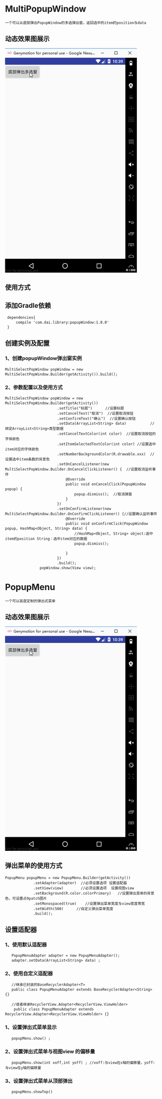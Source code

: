 # **MultiPopupWindow**
    一个可以从底部弹出PopupWindow的多选弹出窗，返回选中的item的position与data
## 动态效果图展示
![image](https://github.com/Sotardust/popupwindow/blob/master/gif/popupWindow.gif)

## 使用方式

## 添加Gradle依赖

     dependencies{
         compile 'com.dai.library:popupWindow:1.0.0'
     }

## 创建实例及配置
### 1、创建popupWindow弹出窗实例
    MultiSelectPopWindow popWindow = new MultiSelectPopWindow.Builder(getActivity()).build();
### 2、参数配置以及使用方式
    MultiSelectPopWindow popWindow = new MultiSelectPopWindow.Builder(getActivity())
                            .setTitle("标题")      //设置标题
                            .setCancelText("取消")  //设置取消按钮
                            .setConfirmText("确认")  //设置确认按钮
                            .setData(ArrayList<String> data)           //绑定ArrayList<String>类型数据
                            .setCancelTextColor(int color)  //设置取消按钮的字体颜色
                            .setItemSelectedTextColor(int color) //设置选中item对应的字体颜色
                            .setNumberBackgroundColor(R.drawable.xxx)  //设置选中item条数的背景色
                            .setOnCancelListener(new MultiSelectPopWindow.Builder.OnCancelClickListener() {  //设置取消监听事件
                                @Override
                                public void onCancelClick(PopupWindow popup) {
                                    popup.dismiss();  //取消弹窗
                                }
                            })
                            .setOnConfirmListener(new MultiSelectPopWindow.Builder.OnConfirmClickListener() {//设置确认监听事件
                                @Override
                                public void onConfirmClick(PopupWindow popup, HashMap<Object, String> data) {
                                    //HashMap<Object, String> object:选中item的position String：选中item对应的数据
                                    popup.dismiss();

                                }
                            })
                            .build();
                    popWindow.show(View view);
# **PopupMenu**
    一个可以高度定制的弹出式菜单
    
## 动态效果图展示
![image](https://github.com/Sotardust/popupwindow/blob/master/gif/popupWindow.gif)
## 弹出菜单的使用方式
    PopupMenu popupMenu = new PopupMenu.Builder(getActivity())
                 .setAdapter(adapter)  //必须设置选项 设置适配器
                 .setView(view)        //必须设置选项  设置视图view
                 .setBackground(R.color.colorPrimary)   //设置弹出菜单的背景色，可设置点9patch图片
                 .setMonospaced(true)    //设置弹出菜单宽度与view宽度等宽
                 .setWidth(500)      //自定义弹出菜单宽度
                 .build();
## 设置适配器
### 1、使用默认适配器
       PopupMenuAdapter adapter = new PopupMenuAdapter();
       adapter.setData(ArrayList<String> data) ;
### 2、使用自定义适配器 
       //继承已封装的BaseRecyclerAdapter<T> 
       public class PopupMenuAdapter extends BaseRecyclerAdapter<String> {}
       
       //或者继承RecyclerView.Adapter<RecyclerView.ViewHolder>
        public class PopupMenuAdapter extends RecyclerView.Adapter<RecyclerView.ViewHolder> {}
       
### 1、设置弹出式菜单显示
       popupMenu.show() ;
### 2、设置弹出式菜单与视图view 的偏移量
       popupMenu.show(int xoff,int yoff) ; //xoff:与view在x轴的偏移量，yoff:与view在y轴的偏移量
### 3、设置弹出式菜单从顶部弹出
       popupMenu.showTop()
    